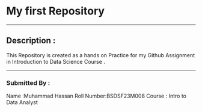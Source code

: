 # My first Repository 
------
## Description :
This Repository is created as a hands on Practice for my Github Assignment in Introduction to Data Science Course .

---
### **Submitted By :**
Name :Muhammad Hassan 
Roll Number:BSDSF23M008 
Course : Intro to Data Analyst